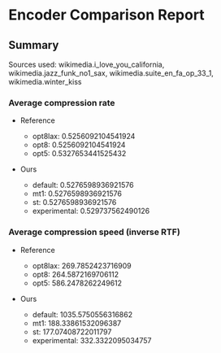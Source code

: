 
# Encoder Comparison Report

## Summary

Sources used: wikimedia.i_love_you_california, wikimedia.jazz_funk_no1_sax, wikimedia.suite_en_fa_op_33_1, wikimedia.winter_kiss

### Average compression rate

  - Reference
    - opt8lax: 0.5256092104541924
    - opt8: 0.5256092104541924
    - opt5: 0.5327653441525432

  - Ours
    - default: 0.5276598936921576
    - mt1: 0.5276598936921576
    - st: 0.5276598936921576
    - experimental: 0.529737562490126


### Average compression speed (inverse RTF)
  - Reference
    - opt8lax: 269.7852423716909
    - opt8: 264.5872169706112
    - opt5: 586.2478262249612

  - Ours
    - default: 1035.5750556316862
    - mt1: 188.33861532096387
    - st: 177.07408722011797
    - experimental: 332.3322095034757


